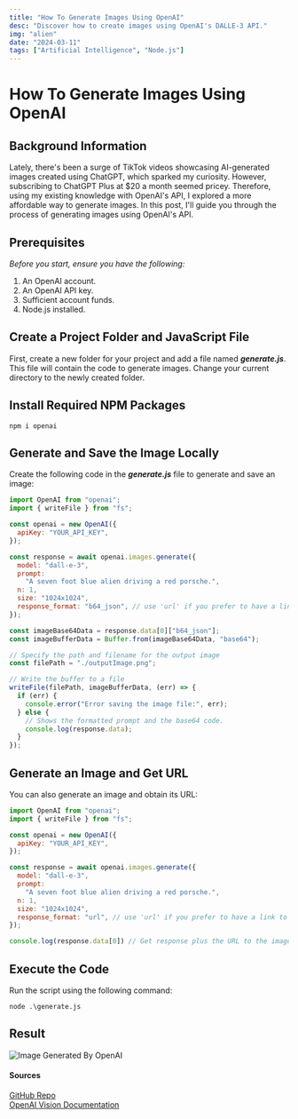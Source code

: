 ```yaml
---
title: "How To Generate Images Using OpenAI"
desc: "Discover how to create images using OpenAI's DALLE-3 API."
img: "alien"
date: "2024-03-11"
tags: ["Artificial Intelligence", "Node.js"]
---
```

# How To Generate Images Using OpenAI 
## Background Information
Lately, there's been a surge of TikTok videos showcasing AI-generated images created using ChatGPT, which sparked my curiosity. However, subscribing to ChatGPT Plus at $20 a month seemed pricey. Therefore, using my existing knowledge with OpenAI's API, I explored a more affordable way to generate images. In this post, I'll guide you through the process of generating images using OpenAI's API.


## Prerequisites
_Before you start, ensure you have the following:_
1. An OpenAI account.
2. An OpenAI API key.
3. Sufficient account funds.
4. Node.js installed.

## Create a Project Folder and JavaScript File
First, create a new folder for your project and add a file named _**generate.js**_. This file will contain the code to generate images. Change your current directory to the newly created folder.

## Install Required NPM Packages
```shell
npm i openai 
```
## Generate and Save the Image Locally
Create the following code in the _**generate.js**_ file to generate and save an image:
```js
import OpenAI from "openai";
import { writeFile } from "fs";

const openai = new OpenAI({
  apiKey: "YOUR_API_KEY",
});

const response = await openai.images.generate({
  model: "dall-e-3",
  prompt:
    "A seven foot blue alien driving a red porsche.",
  n: 1,
  size: "1024x1024",
  response_format: "b64_json", // use 'url' if you prefer to have a link to your image.
});

const imageBase64Data = response.data[0]["b64_json"];
const imageBufferData = Buffer.from(imageBase64Data, "base64");

// Specify the path and filename for the output image
const filePath = "./outputImage.png";

// Write the buffer to a file
writeFile(filePath, imageBufferData, (err) => {
  if (err) {
    console.error("Error saving the image file:", err);
  } else {
    // Shows the formatted prompt and the base64 code.
    console.log(response.data);
  }
});
```
## Generate an Image and Get URL
You can also generate an image and obtain its URL:
```js
import OpenAI from "openai";
import { writeFile } from "fs";

const openai = new OpenAI({
  apiKey: "YOUR_API_KEY",
});

const response = await openai.images.generate({
  model: "dall-e-3",
  prompt:
    "A seven foot blue alien driving a red porsche.",
  n: 1,
  size: "1024x1024",
  response_format: "url", // use 'url' if you prefer to have a link to your image.
});

console.log(response.data[0]) // Get response plus the URL to the image
```
## Execute the Code
Run the script using the following command:
```shell
node .\generate.js
```

## Result
![Image Generated By OpenAI](/images/how-to-generate-images-using-openai/alien.webp)
#### Sources
[GitHub Repo](https://github.com/aa-ps/dalle-3-and-vision-openai)\
[OpenAI Vision Documentation](https://platform.openai.com/docs/guides/vision)
